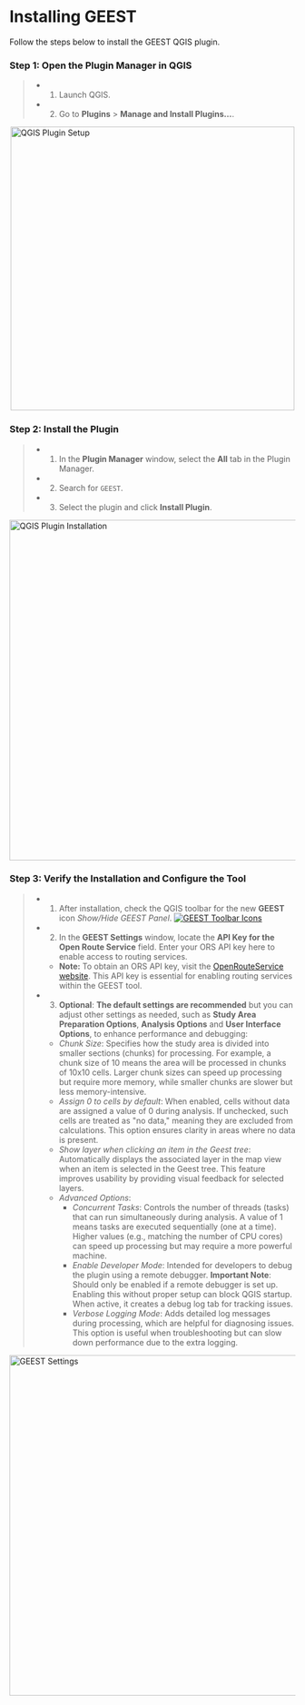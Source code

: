 # Installing GEEST

Follow the steps below to install the GEEST QGIS plugin.

### Step 1: Open the Plugin Manager in QGIS

> - 1. Launch QGIS.
> - 2. Go to **Plugins** > **Manage and Install Plugins…**.

<a href="https://raw.githubusercontent.com/worldbank/GEEST/main/docs/images/new%20images/plugins.JPG" target="_blank">
  <img src="https://raw.githubusercontent.com/worldbank/GEEST/main/docs/images/new%20images/plugins.JPG" alt="QGIS Plugin Setup" width="500" style="display: block; margin-left: auto; margin-right: auto;" title="Click to enlarge">
</a>

### Step 2: Install the Plugin

> - 1. In the **Plugin Manager** window, select the **All** tab in the Plugin Manager.
> - 2. Search for `GEEST`.
> - 3. Select the plugin and click **Install Plugin**.

<a href="https://raw.githubusercontent.com/worldbank/GEEST/main/docs/images/new%20images/install.jpg" target="_blank">
  <img src="https://raw.githubusercontent.com/worldbank/GEEST/main/docs/images/new%20images/install.jpg" alt="QGIS Plugin Installation" width="600" style="display: block; margin-left: auto; margin-right: auto;" title="Click to enlarge">
</a>

### Step 3: Verify the Installation and Configure the Tool

> - 1. After installation, check the QGIS toolbar for the new **GEEST** icon *Show/Hide GEEST Panel*. [![GEEST Toolbar Icons](https://raw.githubusercontent.com/worldbank/GEEST/main/docs/images/new%20images/icons.jpg)](https://raw.githubusercontent.com/worldbank/GEEST/main/docs/images/new%20images/icons.jpg "Click to enlarge")
> - 2. In the **GEEST Settings** window, locate the **API Key for the Open Route Service** field. Enter your ORS API key here to enable access to routing services.
>   - **Note:** To obtain an ORS API key, visit the [OpenRouteService website](https://openrouteservice.org/). This API key is essential for enabling routing services within the GEEST tool.
> - 3. **Optional**: **The default settings are recommended** but you can adjust other settings as needed, such as **Study Area Preparation Options**, **Analysis
Options** and **User Interface Options**, to enhance performance and debugging:
>   - *Chunk Size*: Specifies how the study area is divided into smaller sections (chunks) for processing. For example, a chunk size of 10 means the area will be processed in chunks of 10x10 cells. Larger chunk sizes can speed up processing but require more memory, while smaller chunks are slower but less memory-intensive.
>   - *Assign 0 to cells by default*: When enabled, cells without data are assigned a value of 0 during analysis. If unchecked, such cells are treated as "no data," meaning they are excluded from calculations. This option ensures clarity in areas where no data is present.
>   - *Show layer when clicking an item in the Geest tree*: Automatically displays the associated layer in the map view when an item is selected in the Geest tree. This feature improves usability by providing visual feedback for selected layers.
>   - *Advanced Options*:
>     - *Concurrent Tasks*: Controls the number of threads (tasks) that can run simultaneously during analysis. A value of 1 means tasks are executed sequentially (one at a time). Higher values (e.g., matching the number of CPU cores) can speed up processing but may require a more powerful machine.
>     - *Enable Developer Mode*: Intended for developers to debug the plugin using a remote debugger. **Important Note**: Should only be enabled if a remote debugger is set up. Enabling this without proper setup can block QGIS startup. When active, it creates a debug log tab for tracking issues.
>     - *Verbose Logging Mode*: Adds detailed log messages during processing, which are helpful for diagnosing issues. This option is useful when troubleshooting but can slow down performance due to the extra logging.


<a href="https://raw.githubusercontent.com/worldbank/GEEST/main/docs/images/new%20images/geest%20settings.jpg" target="_blank">
  <img src="https://raw.githubusercontent.com/worldbank/GEEST/main/docs/images/new%20images/geest%20settings.jpg" alt="GEEST Settings" width="600" style="display: block; margin-left: auto; margin-right: auto;" title="Click to enlarge">
</a>


